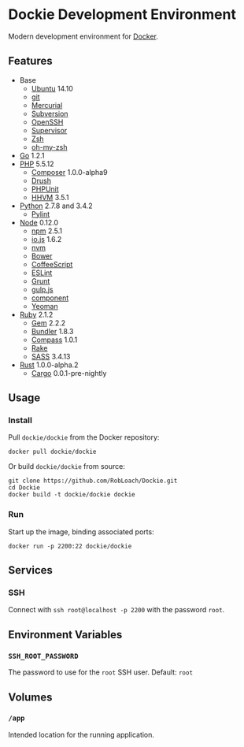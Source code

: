 # Dockie Development Environment

Modern development environment for [Docker](http://docker.io).


## Features

* Base
  * [Ubuntu](http://www.ubuntu.com/) 14.10
  * [git](http://www.git-scm.com)
  * [Mercurial](http://mercurial.selenic.com)
  * [Subversion](https://subversion.apache.org)
  * [OpenSSH](http://www.openssh.com)
  * [Supervisor](http://supervisord.org)
  * [Zsh](http://zsh.org)
  * [oh-my-zsh](http://ohmyz.sh)
* [Go](http://golang.org) 1.2.1
* [PHP](http://php.net) 5.5.12
  * [Composer](http://getcomposer.org) 1.0.0-alpha9
  * [Drush](http://github.com/drush-ops/drush)
  * [PHPUnit](http://phpunit.de)
  * [HHVM](http://hhvm.com) 3.5.1
* [Python](http://python.org) 2.7.8 and 3.4.2
  * [Pylint](http://pylint.org)
* [Node](http://nodejs.org) 0.12.0
  * [npm](http://npmjs.org) 2.5.1
  * [io.js](http://iojs.org) 1.6.2
  * [nvm](https://github.com/creationix/nvm)
  * [Bower](http://bower.io)
  * [CoffeeScript](http://coffeescript.org)
  * [ESLint](http://eslint.org)
  * [Grunt](http://gruntjs.com)
  * [gulp.js](http://gulpjs.com)
  * [component](http://component.io)
  * [Yeoman](http://yeoman.io)
* [Ruby](http://ruby-lang.org) 2.1.2
  * [Gem](http://rubygems.org) 2.2.2
  * [Bundler](http://bundler.io) 1.8.3
  * [Compass](http://compass-style.org) 1.0.1
  * [Rake](https://github.com/jimweirich/rake)
  * [SASS](http://sass-lang.com) 3.4.13
* [Rust](http://rust-lang.org) 1.0.0-alpha.2
  * [Cargo](http://crates.io) 0.0.1-pre-nightly


## Usage

### Install

Pull `dockie/dockie` from the Docker repository:
```
docker pull dockie/dockie
```

Or build `dockie/dockie` from source:
```
git clone https://github.com/RobLoach/Dockie.git
cd Dockie
docker build -t dockie/dockie dockie
```

### Run

Start up the image, binding associated ports:
```
docker run -p 2200:22 dockie/dockie
```


## Services

### SSH

Connect with `ssh root@localhost -p 2200` with the password `root`.


## Environment Variables

### `SSH_ROOT_PASSWORD`
The password to use for the `root` SSH user. Default: `root`


## Volumes

### `/app`
Intended location for the running application.
